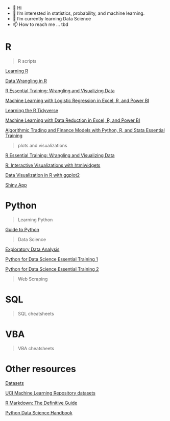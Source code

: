 - 👋 Hi
- 👀 I’m interested in statistics, probability, and machine learning.
- 🌱 I’m currently learning Data Science
- 📫 How to reach me ... tbd

<!---
bigdatagal/bigdatagal is a ✨ special ✨ repository because its `README.md` (this file) appears on your GitHub profile.
You can click the Preview link to take a look at your changes.
--->

# R

> R scripts

[Learning R](https://maciejsok.github.io/scripts/r%2001%20Learning%20R.html)

[Data Wrangling in R](https://maciejsok.github.io/scripts/r%2003%20Data%20Wrangling%20in%20R.html)

[R Essential Training: Wrangling and Visualizing Data](https://maciejsok.github.io/scripts/r%2004%20R%20Essential%20Training%20Wrangling%20and%20Visualizing%20Data.html)

[Machine Learning with Logistic Regression in Excel, R, and Power BI](https://maciejsok.github.io/scripts/r%2007%20Machine%20Learning%20with%20Logistic%20Regression%20in%20Excel%2C%20R%2C%20and%20Power%20BI.html)

[Learning the R Tidyverse](https://maciejsok.github.io/scripts/r%2009%20Learning%20the%20R%20Tidyverse.html)

[Machine Learning with Data Reduction in Excel, R, and Power BI](https://maciejsok.github.io/scripts/r%2010%20Machine%20Learning%20with%20Data%20Reduction%20in%20Excel%2C%20R%2C%20and%20Power%20BI.html)

[Algorithmic Trading and Finance Models with Python, R, and Stata Essential Training](https://maciejsok.github.io/scripts/r%2017%20Algorithmic%20Trading%20and%20Finance%20Models%20with%20Python%2C%20R%2C%20and%20Stata%20Essential%20Training.html)

[ ]( )

> plots and visualizations

[R Essential Training: Wrangling and Visualizing Data](https://maciejsok.github.io/scripts/r%2004%20plots%20R%20Essential%20Training%20Wrangling%20and%20Visualizing%20Data.html)

[R: Interactive Visualizations with htmlwidgets](https://maciejsok.github.io/scripts/r%2012%20plots%20R%20Interactive%20Visualizations%20with%20htmlwidgets.html)

[Data Visualization in R with ggplot2](https://maciejsok.github.io/scripts/r%2013%20plots%20Data%20Visualization%20in%20R%20with%20ggplot2.html)

[Shiny App]()

# Python

> Learning Python

[Guide to Python](https://maciejsok.github.io/scripts/py%20w3schools.html)

> Data Science

[Exploratory Data Analysis](https://maciejsok.github.io/scripts/py%20ExploratoryDataAnalysis.html)

[Python for Data Science Essential Training 1](https://maciejsok.github.io/scripts/py%2021%20Python%20Essential%20Training%20Part%201.html)

[Python for Data Science Essential Training 2](https://maciejsok.github.io/scripts/py%2021%20Python%20Essential%20Training%20Part%202.html)

> Web Scraping

# SQL

> SQL cheatsheets

# VBA

> VBA cheatsheets

# Other resources

[Datasets](https://maciejsok.github.io/scripts/datasets.html)

[UCI Machine Learning Repository datasets](https://archive.ics.uci.edu/ml/datasets.php)

[R Markdown: The Definitive Guide](https://bookdown.org/yihui/rmarkdown/)

[Python Data Science Handbook](https://jakevdp.github.io/PythonDataScienceHandbook/)
